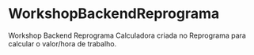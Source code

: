 # WorkshopBackendReprograma
Workshop Backend Reprograma  Calculadora criada no Reprograma para calcular o valor/hora de trabalho.
